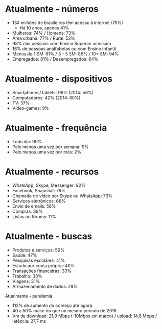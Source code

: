# Atualmente - números

- 134 milhões de brasileiros têm acesso à internet (75%)
    - Há 10 anos, apenas 41%
- Mulheres: 74% / Homens: 73%
- Área urbana: 77% / Rural: 53%
- 98% das pessoas com Ensino Superior acessam
- 16% de pessoas analfabetas ou com Ensino infantil
- Menos de 1 SM: 61% / 3 - 5 SM: 86% / 10+ SM: 94%
- Empregados: 81% / Desempregados: 64%

# Atualmente - dispositivos

- Smartphones/Tablets: 99% (2014: 56%)
- Computadores: 42% (2014: 80%)
- TV: 37%
- Vídeo-games: 9%

# Atualmente - frequência

- Todo dia: 90%
- Pelo menos uma vez por semana: 9%
- Pelo menos uma vez por mês: 2%

# Atualmente - recursos

- WhatsApp, Skype, Messenger: 92%
- Facebook, Snapchat: 76%
- Chamada de vídeo por Skype ou WhatsApp: 73%
- Serviços eletrônicos: 68%
- Envio de emails: 58%
- Compras: 39%
- Listas ou fórums: 11%

# Atualmente - buscas

- Produtos e serviços: 59%
- Saúde: 47%
- Pesquisas escolares: 41%
- Estudo por conta própria: 40%
- Transações financeiras: 33%
- Trabalho: 33%
- Viagens: 31%
- Armazenamento de dados: 28%

Atualmente - pandemia

- 112% de aumento do começo até agora
- 40 a 50% maior do que no mesmo período de 2019
- Vm de download: 21,9 Mbps (-10Mbps em março) / upload: 14,8 Mbps / latência: 27,7 ms